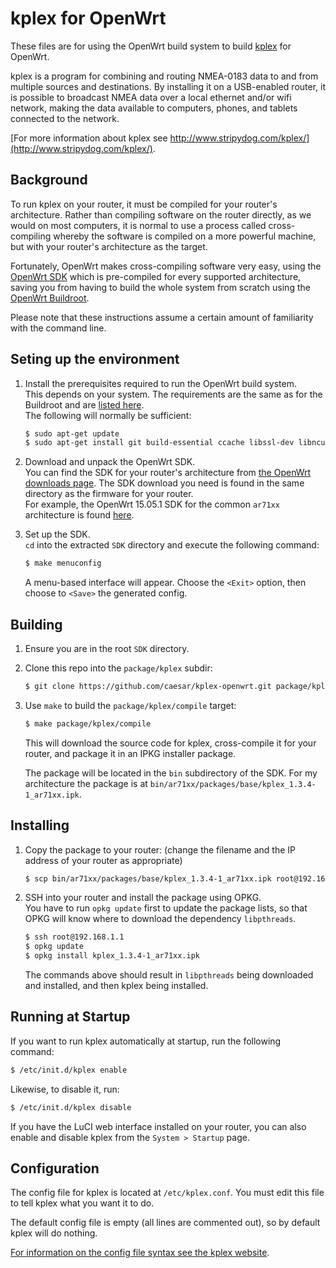 kplex for OpenWrt
=================

These files are for using the OpenWrt build system to build [kplex](http://www.stripydog.com/kplex/) for OpenWrt.

kplex is a program for combining and routing NMEA-0183 data to and from multiple sources and destinations.
By installing it on a USB-enabled router, it is possible to broadcast NMEA data over a local ethernet and/or wifi network, making the data available to computers, phones, and tablets connected to the network.

[For more information about kplex see http://www.stripydog.com/kplex/](http://www.stripydog.com/kplex/).


## Background

To run kplex on your router, it must be compiled for your router's architecture.
Rather than compiling software on the router directly, as we would on most computers, it is normal to use a process called cross-compiling whereby the software is compiled on a more powerful machine, but with your router's architecture as the target.

Fortunately, OpenWrt makes cross-compiling software very easy, using the [OpenWrt SDK](https://wiki.openwrt.org/doc/howto/obtain.firmware.sdk) which is pre-compiled for every supported architecture, saving you from having to build the whole system from scratch using the [OpenWrt Buildroot](https://wiki.openwrt.org/doc/howto/buildroot.exigence).

Please note that these instructions assume a certain amount of familiarity with the command line.


## Seting up the environment

1. Install the prerequisites required to run the OpenWrt build system.\
    This depends on your system. The requirements are the same as for the Buildroot and are [listed here](https://wiki.openwrt.org/doc/howto/buildroot.exigence).\
    The following will normally be sufficient:
    ```bash
    $ sudo apt-get update
    $ sudo apt-get install git build-essential ccache libssl-dev libncurses5-dev unzip gawk zlib1g-dev
    ```

2. Download and unpack the OpenWrt SDK.\
    You can find the SDK for your router's architecture from [the OpenWrt downloads page](https://downloads.openwrt.org/). The SDK download you need is found in the same directory as the firmware for your router.\
    For example, the OpenWrt 15.05.1 SDK for the common `ar71xx` architecture is found [here](https://downloads.openwrt.org/chaos_calmer/15.05.1/ar71xx/generic/OpenWrt-SDK-15.05.1-ar71xx-generic_gcc-4.8-linaro_uClibc-0.9.33.2.Linux-x86_64.tar.bz2).

3. Set up the SDK.\
    `cd` into the extracted `SDK` directory and execute the following command:
    ```bash
    $ make menuconfig
    ```
    A menu-based interface will appear. Choose the `<Exit>` option, then choose to `<Save>` the generated config.


## Building

1. Ensure you are in the root `SDK` directory.

2. Clone this repo into the `package/kplex` subdir:
    ```bash
    $ git clone https://github.com/caesar/kplex-openwrt.git package/kplex
    ```

3. Use `make` to build the `package/kplex/compile` target:
    ```bash
    $ make package/kplex/compile
    ```
    This will download the source code for kplex, cross-compile it for your router, and package it in an IPKG installer package.

    The package will be located in the `bin` subdirectory of the SDK. For my architecture the package is at `bin/ar71xx/packages/base/kplex_1.3.4-1_ar71xx.ipk`.


## Installing

1. Copy the package to your router: (change the filename and the IP address of your router as appropriate)
    ```bash
    $ scp bin/ar71xx/packages/base/kplex_1.3.4-1_ar71xx.ipk root@192.168.1.1:
    ```

2. SSH into your router and install the package using OPKG.\
    You have to run `opkg update` first to update the package lists, so that OPKG will know where to download the dependency `libpthreads`.
    ```bash
    $ ssh root@192.168.1.1
    $ opkg update
    $ opkg install kplex_1.3.4-1_ar71xx.ipk
    ```
    The commands above should result in `libpthreads` being downloaded and installed, and then kplex being installed.


## Running at Startup

If you want to run kplex automatically at startup, run the following command:
```bash
$ /etc/init.d/kplex enable
```
Likewise, to disable it, run:
```bash
$ /etc/init.d/kplex disable
```
If you have the LuCI web interface installed on your router, you can also enable and disable kplex from the `System > Startup` page.


## Configuration

The config file for kplex is located at `/etc/kplex.conf`.
You must edit this file to tell kplex what you want it to do.

The default config file is empty (all lines are commented out), so by default kplex will do nothing.

[For information on the config file syntax see the kplex website](http://www.stripydog.com/kplex/configuration.html).
